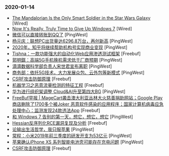 ### 2020-01-14

* [The Mandalorian Is the Only Smart Soldier in the Star Wars Galaxy](https://www.wired.com/story/mandalorian-star-wars-soldier-tactics) [Wired]
* [Now It's Really, Truly Time to Give Up Windows 7](https://www.wired.com/story/time-give-up-windows-7) [Wired]
* [微信可以直接转账到QQ了](https://www.pingwest.com/w/202937) [PingWest]
* [杨元庆：联想PC出货量达6296.8万台，再创新高](https://www.pingwest.com/w/202936) [PingWest]
* [2020年，知乎将继续帮助机构号实现商业变现](https://www.pingwest.com/w/202925) [PingWest]
* [Tishna：一款功能强大的自动化Web应用渗透测试框架](https://www.freebuf.com/articles/web/224920.html) [Freebuf]
* [郭明錤：高端5G手机换机需求低于厂商预期](https://www.pingwest.com/w/202917) [PingWest]
* [滴滴数据科学部负责人宋世君宣布离职](https://www.pingwest.com/w/202914) [PingWest]
* [商务部：依托5G技术，大力发展众包、云外包等新模式](https://www.pingwest.com/w/202913) [PingWest]
* [CSRF攻击防御原理](https://www.freebuf.com/articles/web/224446.html) [Freebuf]
* [机器学习之恶意流量检测的特征工程](https://www.freebuf.com/articles/web/223481.html) [Freebuf]
* [华为进行组织架调整 Cloud&AI升至第四大BG](https://www.pingwest.com/w/202899) [PingWest]
* [FreeBuf早报 | MageCart袭击澳大利亚丛林大火慈善捐助网站；Google Play商店删除了1700多个被Joker 恶意软件感染的应用程序；国家计算机病毒应急处理中心：监测发现24款违法App](https://www.freebuf.com/news/225289.html) [Freebuf]
* [和 Windows 7 告别的第一天，想它，想它，想它](https://www.pingwest.com/a/202861) [PingWest]
* [Hessian反序列化RCE漏洞复现及分析](https://www.freebuf.com/vuls/224280.html) [Freebuf]
* [论输出生活哲学，我只服苹果](https://www.pingwest.com/a/202826) [PingWest]
* [常程：小米2019年前三季度的研发开支为53亿元](https://www.pingwest.com/w/202897) [PingWest]
* [苹果确认iPhone XS 系列智能电池壳可能存在充电问题](https://www.pingwest.com/w/202895) [PingWest]
* [CSRF攻击防御原理](https://www.freebuf.com/sectool/224446.html) [Freebuf]
